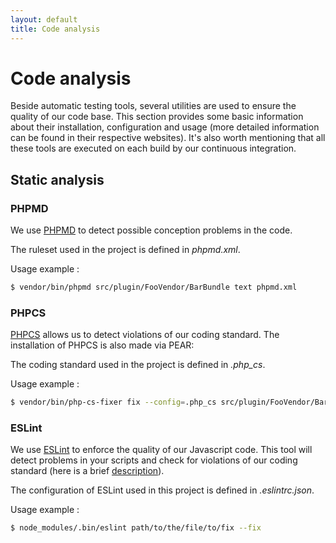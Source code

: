 ```yaml
---
layout: default
title: Code analysis
---
```


# Code analysis

Beside automatic testing tools, several utilities are used to ensure the
quality of our code base. This section provides some basic information about
their installation, configuration and usage (more detailed information can be
found in their respective websites). It's also worth mentioning that all these
tools are executed on each build by our continuous integration.

## Static analysis

### PHPMD

We use [PHPMD][1] to detect possible conception problems in the code.

The ruleset used in the project is defined in *phpmd.xml*.

Usage example :

```sh
$ vendor/bin/phpmd src/plugin/FooVendor/BarBundle text phpmd.xml
```


### PHPCS

[PHPCS][2] allows us to detect violations of our coding standard.
The installation of PHPCS is also made via PEAR:

The coding standard used in the project is defined in *.php_cs*.

Usage example :

```sh
$ vendor/bin/php-cs-fixer fix --config=.php_cs src/plugin/FooVendor/BarBundle
```

### ESLint

We use [ESLint][3] to enforce the quality of our Javascript code. This tool
will detect problems in your scripts and check for violations of our coding
standard (here is a brief [description][4]).

The configuration of ESLint used in this project is defined in
*.eslintrc.json*.

Usage example :

```sh
$ node_modules/.bin/eslint path/to/the/file/to/fix --fix
```


[1]:  http://phpmd.org/
[2]:  http://cs.sensiolabs.org/
[3]: https://eslint.org
[4]: http://javascript.crockford.com/code.html
